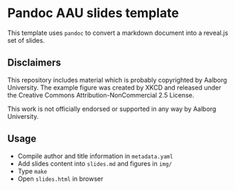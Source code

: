 # Pandoc AAU slides template

This template uses `pandoc` to convert a markdown document into a reveal.js set of slides.


## Disclaimers

This repository includes material which is probably copyrighted by Aalborg University.
The example figure was created by XKCD and released under the Creative Commons Attribution-NonCommercial 2.5 License.

This work is not officially endorsed or supported in any way by Aalborg University.


## Usage

- Compile author and title information in `metadata.yaml`
- Add slides content into `slides.md` and figures in `img/`
- Type `make`
- Open `slides.html` in browser

